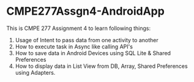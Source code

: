 CMPE277Assgn4-AndroidApp
========================

This is CMPE 277 Assignment 4 to learn following things:  

1. Usage of Intent to pass data from one activity to another 
2. How to execute task in Async like calling API's 
3. How to save data in Android Devices using SQL Lite &amp; Shared Preferences 
4. How to display data in List View from  DB, Array, Shared Preferences using Adapters. 

